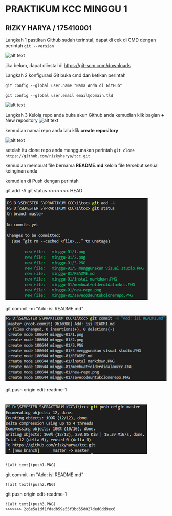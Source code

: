 # PRAKTIKUM KCC MINGGU 1 #

## RIZKY HARYA / 175410001 ##

Langkah 1 pastikan Github sudah terinstal, dapat di cek di CMD
dengan perintah
```git --version```

![alt text](1.png)

jika belum, dapat diinstal di <https://git-scm.com/downloads>

Langkah 2 konfigurasi Git
buka cmd dan ketikan perintah

```git config --global user.name "Nama Anda di GitHub"```

```git config --global user.email email@domain.tld```

![alt text](2.png)

Langkah 3 Kelola repo anda
buka akun Github anda kemudian klik bagian **+** New repository
![alt text](new-repo.png)

kemudian namai repo anda lalu klik **create repository**

![alt text](3.PNG)

setelah itu clone repo anda menggunakan perintah
```git clone https://github.com/rizkyharya/tcc.git```

kemudian membuat file bernama **README.md**
kelola file tersebut sesuai keinginan anda

kemudian di Push
dengan perintah

git add -A
git status
<<<<<<< HEAD

![alt text](push1.PNG)

git commit -m "Add: isi README.md"

![alt text](push2.PNG)

git push origin edit-readme-1

![alt text](push3.PNG)
=======
```
![alt text](push1.PNG)
```
git commit -m "Add: isi README.md"
```
![alt text](push2.PNG)
```
git push origin edit-readme-1
```
![alt text](push3.PNG)
>>>>>>> 2c6e5a1df1fdadb59e55f3bd55d027ded0dd9ec6
